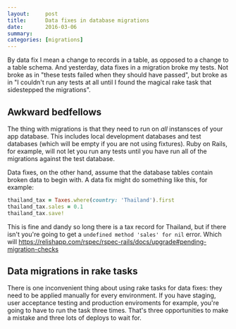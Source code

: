 ```yaml
---
layout:     post
title:      Data fixes in database migrations
date:       2016-03-06
summary:    
categories: [migrations]
---
```


By data fix I mean a change to records in a table, as opposed to a change to a table schema. And yesterday, data fixes in a migration broke my tests. Not broke as in "these tests failed when they should have passed", but broke as in "I couldn't run any tests at all until I found the magical rake task that sidestepped the migrations".


## Awkward bedfellows

The thing with migrations is that they need to run on *all* instansces of your app database. This includes local development databases and test databases (which will be empty if you are not using fixtures). Ruby on Rails, for example, will not let you run any tests until you have run all of the migrations against the test database.

Data fixes, on the other hand, assume that the database tables contain broken data to begin with. A data fix might do something like this, for example:

```rb
thailand_tax = Taxes.where(country: 'Thailand').first
thailand_tax.sales = 0.1
thailand_tax.save!
```

This is fine and dandy so long there is a tax record for Thailand, but if there isn't you're going to get a `undefined method 'sales' for nil` error. Which will 
https://relishapp.com/rspec/rspec-rails/docs/upgrade#pending-migration-checks


## Data migrations in rake tasks

There is one inconvenient thing about using rake tasks for data fixes: they need to be applied manually for every environment. If you have staging, user acceptance testing and production enviroments for example, you're going to have to run the task three times. That's three opportunities to make a mistake and three lots of deploys to wait for.
